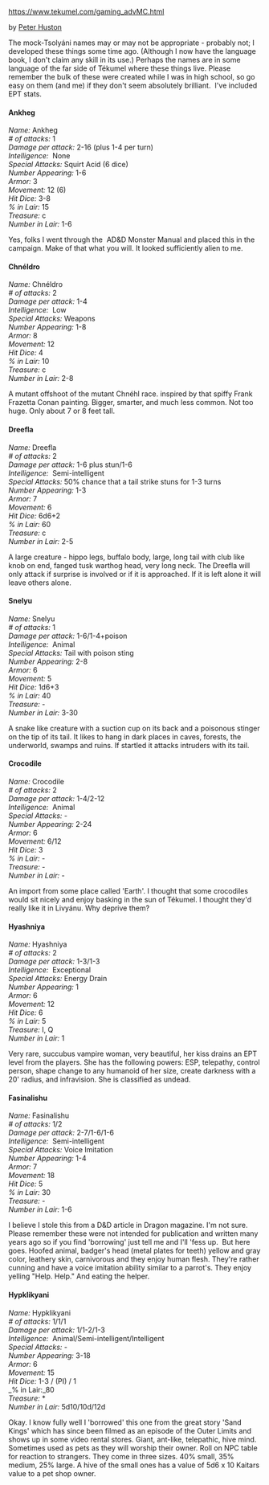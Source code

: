https://www.tekumel.com/gaming_advMC.html

by [Peter Huston](mailto:phuston@capital.net)

The mock-Tsolyáni names may or may not be appropriate - probably not; I developed these things some time ago. (Although I now have the language book, I don't claim any skill in its use.) Perhaps the names are in some language of the far side of Tékumel where these things live. Please remember the bulk of these were created while I was in high school, so go easy on them (and me) if they don't seem absolutely brilliant.  I've included EPT stats.

#### Ankheg

_Name:_ Ankheg  
_# of attacks:_ 1  
_Damage per attack:_ 2-16 (plus 1-4 per turn)  
_Intelligence:_  None  
_Special Attacks:_ Squirt Acid (6 dice)  
_Number Appearing:_ 1-6  
_Armor:_ 3  
_Movement:_ 12 (6)  
_Hit Dice:_ 3-8  
_% in Lair:_ 15  
_Treasure:_ c  
_Number in Lair:_ 1-6

Yes, folks I went through the  AD&D Monster Manual and placed this in the campaign. Make of that what you will. It looked sufficiently alien to me.

#### Chnéldro

_Name:_ Chnéldro  
_# of attacks:_ 2  
_Damage per attack:_ 1-4  
_Intelligence:_  Low  
_Special Attacks:_ Weapons  
_Number Appearing:_ 1-8  
_Armor:_ 8  
_Movement:_ 12  
_Hit Dice:_ 4  
_% in Lair:_ 10  
_Treasure:_ c  
_Number in Lair:_ 2-8

A mutant offshoot of the mutant Chnéhl race. inspired by that spiffy Frank Frazetta Conan painting. Bigger, smarter, and much less common. Not too huge. Only about 7 or 8 feet tall.

#### Dreefla

_Name:_ Dreefla  
_# of attacks:_ 2  
_Damage per attack:_ 1-6 plus stun/1-6  
_Intelligence:_  Semi-intelligent  
_Special Attacks:_ 50% chance that a tail strike stuns for 1-3 turns  
_Number Appearing:_ 1-3  
_Armor:_ 7  
_Movement:_ 6  
_Hit Dice:_ 6d6+2  
_% in Lair:_ 60  
_Treasure:_ c  
_Number in Lair:_ 2-5

A large creature - hippo legs, buffalo body, large, long tail with club like knob on end, fanged tusk warthog head, very long neck. The Dreefla will only attack if surprise is involved or if it is approached. If it is left alone it will leave others alone.

#### Snelyu

_Name:_ Snelyu  
_# of attacks:_ 1  
_Damage per attack:_ 1-6/1-4+poison  
_Intelligence:_  Animal  
_Special Attacks:_ Tail with poison sting  
_Number Appearing:_ 2-8  
_Armor:_ 6  
_Movement:_ 5  
_Hit Dice:_ 1d6+3  
_% in Lair:_ 40  
_Treasure:_ -  
_Number in Lair:_ 3-30

A snake like creature with a suction cup on its back and a poisonous stinger on the tip of its tail. It likes to hang in dark places in caves, forests, the underworld, swamps and ruins. If startled it attacks intruders with its tail.

#### Crocodile

_Name:_ Crocodile  
_# of attacks:_ 2  
_Damage per attack:_ 1-4/2-12  
_Intelligence:_  Animal  
_Special Attacks:_ -  
_Number Appearing:_ 2-24  
_Armor:_ 6  
_Movement:_ 6/12  
_Hit Dice:_ 3  
_% in Lair:_ -  
_Treasure:_ -  
_Number in Lair:_ -

An import from some place called 'Earth'. I thought that some crocodiles would sit nicely and enjoy basking in the sun of Tékumel. I thought they'd really like it in Livyánu. Why deprive them?

#### Hyashniya

_Name:_ Hyashniya  
_# of attacks:_ 2  
_Damage per attack:_ 1-3/1-3  
_Intelligence:_  Exceptional  
_Special Attacks:_ Energy Drain  
_Number Appearing:_ 1  
_Armor:_ 6  
_Movement:_ 12  
_Hit Dice:_ 6  
_% in Lair:_ 5  
_Treasure:_ I, Q  
_Number in Lair:_ 1

Very rare, succubus vampire woman, very beautiful, her kiss drains an EPT level from the players. She has the following powers: ESP, telepathy, control person, shape change to any humanoid of her size, create darkness with a 20' radius, and infravision. She is classified as undead.

#### Fasinalishu

_Name:_ Fasinalishu  
_# of attacks:_ 1/2  
_Damage per attack:_ 2-7/1-6/1-6  
_Intelligence:_  Semi-intelligent  
_Special Attacks:_ Voice Imitation  
_Number Appearing:_ 1-4  
_Armor:_ 7  
_Movement:_ 18  
_Hit Dice:_ 5  
_% in Lair:_ 30  
_Treasure:_ -  
_Number in Lair:_ 1-6

I believe I stole this from a D&D article in Dragon magazine. I'm not sure. Please remember these were not intended for publication and written many years ago so if you find 'borrowing' just tell me and I'll 'fess up.  But here goes. Hoofed animal, badger's head (metal plates for teeth) yellow and gray color, leathery skin, carnivorous and they enjoy human flesh. They're rather cunning and have a voice imitation ability similar to a parrot's. They enjoy yelling "Help. Help." And eating the helper.

#### Hypklikyani

_Name:_ Hypklikyani  
_# of attacks:_ 1/1/1  
_Damage per attack:_ 1/1-2/1-3  
_Intelligence:_  Animal/Semi-intelligent/Intelligent  
_Special Attacks:_ -  
_Number Appearing:_ 3-18  
_Armor:_ 6  
_Movement:_ 15  
_Hit Dice:_ 1-3 / (PI) / 1  
_% in Lair:_80  
_Treasure:_ *  
_Number in Lair:_ 5d10/10d/12d

Okay. I know fully well I 'borrowed' this one from the great story 'Sand Kings' which has since been filmed as an episode of the Outer Limits and shows up in some video rental stores. Giant, ant-like, telepathic, hive mind. Sometimes used as pets as they will worship their owner. Roll on NPC table for reaction to strangers. They come in three sizes. 40% small, 35% medium, 25% large. A hive of the small ones has a value of 5d6 x 10 Kaitars value to a pet shop owner.